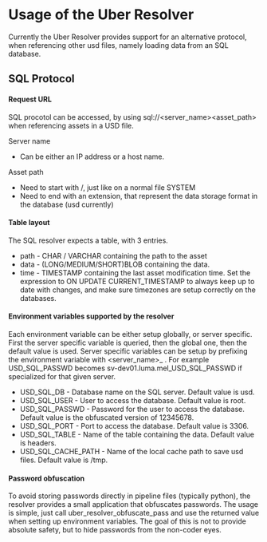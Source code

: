 # Usage of the Uber Resolver

Currently the Uber Resolver provides support for an alternative protocol, when referencing other usd files, namely loading data from an SQL database.

## SQL Protocol

#### Request URL

SQL procotol can be accessed, by using sql://<server_name><asset_path> when referencing assets in a USD file.

Server name
- Can be either an IP address or a host name.

Asset path
- Need to start with /, just like on a normal file SYSTEM
- Need to end with an extension, that represent the data storage format in the database (usd currently)

#### Table layout

The SQL resolver expects a table, with 3 entries.
- path - CHAR / VARCHAR containing the path to the asset
- data - (LONG/MEDIUM/SHORT)BLOB containing the data.
- time - TIMESTAMP containing the last asset modification time. Set the expression to ON UPDATE CURRENT_TIMESTAMP to always keep up to date with changes, and make sure timezones are setup correctly on the databases.

#### Environment variables supported by the resolver

Each environment variable can be either setup globally, or server specific. First the server specific variable is queried, then the global one, then the default value is used. Server specific variables can be setup by prefixing the environment variable with <server_name>_ . For example USD_SQL_PASSWD becomes sv-dev01.luma.mel_USD_SQL_PASSWD if specialized for that given server.

- USD_SQL_DB - Database name on the SQL server. Default value is usd.
- USD_SQL_USER - User to access the database. Default value is root.
- USD_SQL_PASSWD - Password for the user to access the database. Default value is the obfuscated version of 12345678.
- USD_SQL_PORT - Port to access the database. Default value is 3306.
- USD_SQL_TABLE - Name of the table containing the data. Default value is headers.
- USD_SQL_CACHE_PATH - Name of the local cache path to save usd files. Default value is /tmp.

#### Password obfuscation

To avoid storing passwords directly in pipeline files (typically python), the resolver provides a small application that obfuscates passwords. The usage is simple, just call uber_resolver_obfuscate_pass <password> and use the returned value when setting up environment variables. The goal of this is not to provide absolute safety, but to hide passwords from the non-coder eyes.
